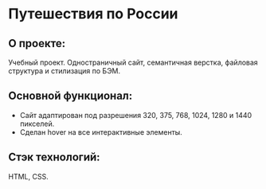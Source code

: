 # Путешествия по России

## О проекте:
Учебный проект.
Одностраничный сайт, семантичная верстка, файловая структура и стилизация по БЭМ.

## Основной функционал:
- Сайт адаптирован под разрешения 320, 375, 768, 1024, 1280 и 1440 пикселей.
- Сделан hover на все интерактивные элементы.

## Стэк технологий:
HTML, CSS.
